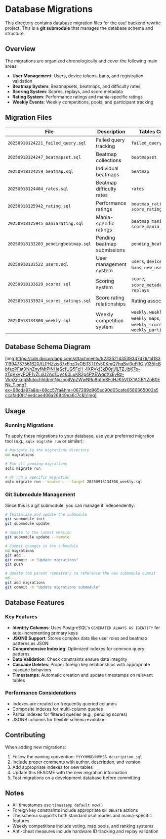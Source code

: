 # Database Migrations

This directory contains database migration files for the osu! backend rewrite project. This is a **git submodule** that manages the database schema and structure.

## Overview

The migrations are organized chronologically and cover the following main areas:

- **User Management**: Users, device tokens, bans, and registration validation
- **Beatmap System**: Beatmapsets, beatmaps, and difficulty rates
- **Scoring System**: Scores, replays, and score metadata
- **Rating System**: Performance ratings and mania-specific ratings
- **Weekly Events**: Weekly competitions, pools, and participant tracking

## Migration Files

| File | Description | Tables Created |
|------|-------------|----------------|
| `20250918124221_failed_query.sql` | Failed query tracking | `failed_query` |
| `20250918124247_beatmapset.sql` | Beatmap collections | `beatmapset` |
| `20250918124259_beatmap.sql` | Individual beatmaps | `beatmap` |
| `20250918124404_rates.sql` | Beatmap difficulty rates | `rates` |
| `20250918125942_rating.sql` | Performance ratings | `beatmap_rating`, `score_rating` |
| `20250918125945_maniarating.sql` | Mania-specific ratings | `beatmap_mania_rating`, `score_mania_rating` |
| `20250918133203_pendingbeatmap.sql` | Pending beatmap submissions | `pending_beatmap` |
| `20250918133522_users.sql` | User management system | `users`, `device_tokens`, `bans`, `new_users` |
| `20250918133629_scores.sql` | Scoring system | `score`, `score_metadata`, `replays` |
| `20250918133924_scores_ratings.sql` | Score rating relationships | Rating associations |
| `20250918134308_weekly.sql` | Weekly competition system | `weekly`, `weekly_pool`, `weekly_maps`, `weekly_scores`, `weekly_participants` |

## Database Schema Diagram

[img]https://cdn.discordapp.com/attachments/923352143539347476/1418311994737561620/fLPHZzis37xFhz0yOEi13TfYs50KmQ7hqBvi3qFROIy135fcBbfaoPFat0NhZnyfMtPiNHeScfUG5FcH_4XRVki3kD0rUlLTZJjbK7p-zTqVxvyPQF1vZLxU2Ad1Uy460LuKR2p4PXEWqdXxEyRz-VkpXnkngMutqchhtdnVlNxzoojIVpZWwNRp8bflnSFcHJK5VOX1AGBYZoB0ENk_T.png?ex=68cda97a&is=68cc57fa&hm=067289d965ec90d05cafe6586365003a5ccafad0fc1eedcae406a26849ea6c7c&[/img]

## Usage

### Running Migrations

To apply these migrations to your database, use your preferred migration tool (e.g., `sqlx migrate run` or similar):

```bash
# Navigate to the migrations directory
cd migrations

# Run all pending migrations
sqlx migrate run

# Or run a specific migration
sqlx migrate run --source . --target 20250918134308_weekly.sql
```

### Git Submodule Management

Since this is a git submodule, you can manage it independently:

```bash
# Initialize and update the submodule
git submodule init
git submodule update

# Update to the latest version
git submodule update --remote

# Commit changes in the submodule
cd migrations
git add .
git commit -m "Update migrations"
git push

# Update the parent repository to reference the new submodule commit
cd ..
git add migrations
git commit -m "Update migrations submodule"
```

## Database Features

### Key Features

- **Identity Columns**: Uses PostgreSQL's `GENERATED ALWAYS AS IDENTITY` for auto-incrementing primary keys
- **JSONB Support**: Stores complex data like user roles and beatmap patterns as JSON
- **Comprehensive Indexing**: Optimized indexes for common query patterns
- **Data Validation**: Check constraints ensure data integrity
- **Cascade Deletes**: Proper foreign key relationships with appropriate cascade behaviors
- **Timestamps**: Automatic creation and update timestamps on relevant tables

### Performance Considerations

- Indexes are created on frequently queried columns
- Composite indexes for multi-column queries
- Partial indexes for filtered queries (e.g., pending scores)
- JSONB columns for flexible schema evolution

## Contributing

When adding new migrations:

1. Follow the naming convention: `YYYYMMDDHHMMSS_description.sql`
2. Include proper comments with author, description, and version
3. Add appropriate indexes for new tables
4. Update this README with the new migration information
5. Test migrations on a development database before committing

## Notes

- All timestamps use `timestamp default now()`
- Foreign key constraints include appropriate `ON DELETE` actions
- The schema supports both standard osu! modes and mania-specific features
- Weekly competitions include voting, map pools, and ranking systems
- Anti-cheat measures include hardware ID tracking and replay validation
